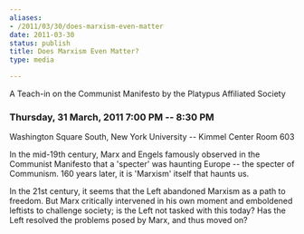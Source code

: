 ```yaml
---
aliases:
- /2011/03/30/does-marxism-even-matter
date: 2011-03-30
status: publish
title: Does Marxism Even Matter?
type: media

---
```

A Teach-in on the Communist Manifesto by the Platypus Affiliated Society

### Thursday, 31 March, 2011 7:00 PM -- 8:30 PM

Washington Square South, New York University -- Kimmel Center Room 603

In the mid-19th century, Marx and Engels famously observed in the Communist Manifesto that a 'specter' was haunting Europe -- the specter of Communism. 160 years later, it is 'Marxism' itself that haunts us.

In the 21st century, it seems that the Left abandoned Marxism as a path to freedom. But Marx critically intervened in his own moment and emboldened leftists to challenge society; is the Left not tasked with this today? Has the Left resolved the problems posed by Marx, and thus moved on?
